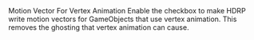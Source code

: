 <tr>
  <td>Motion Vector For Vertex Animation</td>
  <td></td>
  <td>Enable the checkbox to make HDRP write motion vectors for GameObjects that use vertex animation. This removes the ghosting that vertex animation can cause.</td>
</tr>